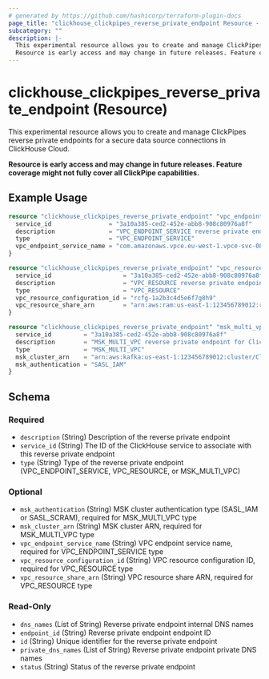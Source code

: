 ```yaml
---
# generated by https://github.com/hashicorp/terraform-plugin-docs
page_title: "clickhouse_clickpipes_reverse_private_endpoint Resource - clickhouse"
subcategory: ""
description: |-
  This experimental resource allows you to create and manage ClickPipes reverse private endpoints for a secure data source connections in ClickHouse Cloud.
  Resource is early access and may change in future releases. Feature coverage might not fully cover all ClickPipe capabilities.
---
```


# clickhouse_clickpipes_reverse_private_endpoint (Resource)

This experimental resource allows you to create and manage ClickPipes reverse private endpoints for a secure data source connections in ClickHouse Cloud.

**Resource is early access and may change in future releases. Feature coverage might not fully cover all ClickPipe capabilities.**

## Example Usage

```terraform
resource "clickhouse_clickpipes_reverse_private_endpoint" "vpc_endpoint_service" {
  service_id                = "3a10a385-ced2-452e-abb8-908c80976a8f"
  description               = "VPC_ENDPOINT_SERVICE reverse private endpoint for ClickPipes"
  type                      = "VPC_ENDPOINT_SERVICE"
  vpc_endpoint_service_name = "com.amazonaws.vpce.eu-west-1.vpce-svc-080826a65b5b27d4e"
}

resource "clickhouse_clickpipes_reverse_private_endpoint" "vpc_resource" {
  service_id                    = "3a10a385-ced2-452e-abb8-908c80976a8f"
  description                   = "VPC_RESOURCE reverse private endpoint for ClickPipes"
  type                          = "VPC_RESOURCE"
  vpc_resource_configuration_id = "rcfg-1a2b3c4d5e6f7g8h9"
  vpc_resource_share_arn        = "arn:aws:ram:us-east-1:123456789012:resource-share/1a2b3c4d-5e6f-7g8h-9i0j-k1l2m3n4o5p6"
}

resource "clickhouse_clickpipes_reverse_private_endpoint" "msk_multi_vpc" {
  service_id         = "3a10a385-ced2-452e-abb8-908c80976a8f"
  description        = "MSK_MULTI_VPC reverse private endpoint for ClickPipes"
  type               = "MSK_MULTI_VPC"
  msk_cluster_arn    = "arn:aws:kafka:us-east-1:123456789012:cluster/ClickHouse-Cluster/1a2b3c4d-5e6f-7g8h-9i0j-k1l2m3n4o5p6-1"
  msk_authentication = "SASL_IAM"
}
```

<!-- schema generated by tfplugindocs -->
## Schema

### Required

- `description` (String) Description of the reverse private endpoint
- `service_id` (String) The ID of the ClickHouse service to associate with this reverse private endpoint
- `type` (String) Type of the reverse private endpoint (VPC_ENDPOINT_SERVICE, VPC_RESOURCE, or MSK_MULTI_VPC)

### Optional

- `msk_authentication` (String) MSK cluster authentication type (SASL_IAM or SASL_SCRAM), required for MSK_MULTI_VPC type
- `msk_cluster_arn` (String) MSK cluster ARN, required for MSK_MULTI_VPC type
- `vpc_endpoint_service_name` (String) VPC endpoint service name, required for VPC_ENDPOINT_SERVICE type
- `vpc_resource_configuration_id` (String) VPC resource configuration ID, required for VPC_RESOURCE type
- `vpc_resource_share_arn` (String) VPC resource share ARN, required for VPC_RESOURCE type

### Read-Only

- `dns_names` (List of String) Reverse private endpoint internal DNS names
- `endpoint_id` (String) Reverse private endpoint endpoint ID
- `id` (String) Unique identifier for the reverse private endpoint
- `private_dns_names` (List of String) Reverse private endpoint private DNS names
- `status` (String) Status of the reverse private endpoint
